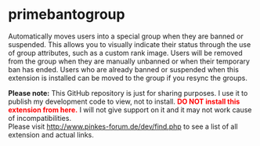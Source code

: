 primebantogroup
===============

Automatically moves users into a special group when they are banned or suspended. This allows you to visually indicate their status through the use of group attributes, such as a custom rank image. Users will be removed from the group when they are manually unbanned or when their temporary ban has ended. Users who are already banned or suspended when this extension is installed can be moved to the group if you resync the groups.

<b>Please note:</b>
This GitHub repository is just for sharing purposes.
I use it to publish my development code to view, not to install. <b style="color:red;">DO NOT install this extension from here.</b> I will not give support on it and it may not work cause of incompatibilities.<br />
Please visit http://www.pinkes-forum.de/dev/find.php to see a list of all extension and actual links.
